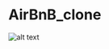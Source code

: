 # AirBnB_clone

![alt text](https://s3.amazonaws.com/alx-intranet.hbtn.io/uploads/medias/2018/6/65f4a1dd9c51265f49d0.png?X-Amz-Algorithm=AWS4-HMAC-SHA256&X-Amz-Credential=AKIARDDGGGOUSBVO6H7D%2F20211108%2Fus-east-1%2Fs3%2Faws4_request&X-Amz-Date=20211108T171924Z&X-Amz-Expires=86400&X-Amz-SignedHeaders=host&X-Amz-Signature=35afb1503196d6f93b41b615557eb6620d20d129721fbb313ef8fdf54cac1fb5)
